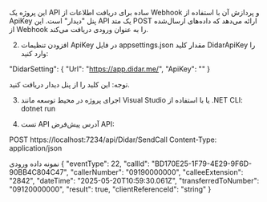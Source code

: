 این پروژه یک API ساده برای دریافت اطلاعات از Webhook و پردازش آن با استفاده از ApiKey پنل "دیدار" است. این API یک متد POST ارائه می‌دهد که داده‌های ارسال‌شده از Webhook را به عنوان ورودی دریافت می‌کند.

2. افزودن تنظیمات ApiKey
در فایل appsettings.json مقدار کلید DidarApiKey را وارد کنید:

  "DidarSetting": {
    "Url": "https://app.didar.me/",
    "ApiKey": ""
  }

توجه: این کلید را از پنل دیدار دریافت کنید.


3. اجرای پروژه
در محیط توسعه مانند Visual Studio یا با استفاده از .NET CLI:
dotnet run


5. تست API
آدرس پیش‌فرض API:

POST https://localhost:7234/api/Didar/SendCall
Content-Type: application/json

نمونه داده ورودی
{
  "eventType": 22,
  "callId": "BD170E25-1F79-4E29-9F6D-90BB4C804C47",
  "callerNumber": "09190000000",
  "calleeExtension": "2842",
  "dateTime": "2025-05-20T10:59:30.061Z",
  "transferredToNumber": "09120000000",
  "result": true,
  "clientReferenceId": "string"
}

